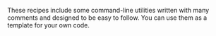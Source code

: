 These recipes include some command-line utilities written with many comments
and designed to be easy to follow. You can use them as a template for your own
code.
